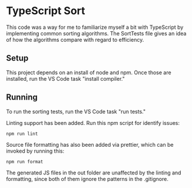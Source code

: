 # TypeScript Sort

This code was a way for me to familiarize myself a bit with TypeScript by implementing common sorting algorithms.  The SortTests file gives an idea of how the algorithms compare with regard to efficiency.

## Setup

This project depends on an install of node and npm. Once those are installed, run the VS Code task "install compiler."

## Running

To run the sorting tests, run the VS Code task "run tests."

Linting support has been added. Run this npm script for identify issues:
```
npm run lint
```

Source file formatting has also been added via prettier, which can be invoked by running this:
```
npm run format
```

The generated JS files in the out folder are unaffected by the linting and formatting, since both of them ignore the patterns in the .gitignore.